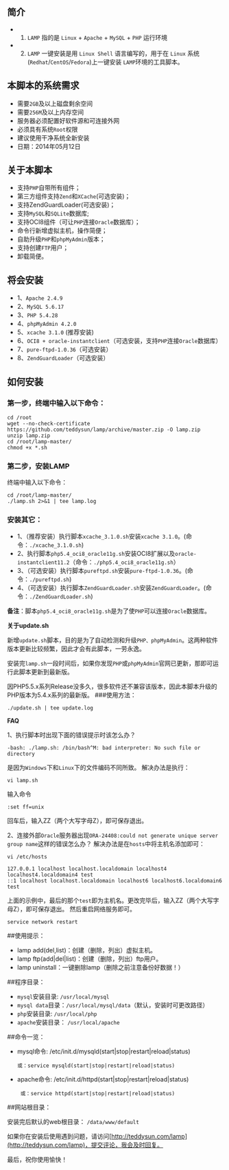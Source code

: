 ## 简介
* 1.  `LAMP` 指的是 `Linux` + `Apache` + `MySQL` + `PHP` 运行环境
* 2.  `LAMP` 一键安装是用 `Linux Shell` 语言编写的，用于在 `Linux` 系统(`Redhat`/`CentOS`/`Fedora`)上一键安装 `LAMP`环境的工具脚本。

## 本脚本的系统需求
* 需要`2GB`及以上磁盘剩余空间
* 需要`256M`及以上内存空间
* 服务器必须配置好软件源和可连接外网
* 必须具有系统`Root`权限
* 建议使用干净系统全新安装
* 日期：2014年05月12日

## 关于本脚本
* 支持`PHP`自带所有组件；
* 第三方组件支持`Zend`和`XCache`(可选安装)；
* 支持ZendGuardLoader(可选安装)；
* 支持`MySQL`和`SQLite`数据库;
* 支持OCI8组件（可让`PHP`连接`Oracle`数据库）；
* 命令行新增虚拟主机，操作简便；
* 自助升级`PHP`和`phpMyAdmin`版本；
* 支持创建`FTP`用户；
* 卸载简便。

## 将会安装
* 1、`Apache 2.4.9`
* 2、`MySQL 5.6.17`
* 3、`PHP 5.4.28`
* 4、`phpMyAdmin 4.2.0`
* 5、`xcache 3.1.0` (推荐安装)
* 6、`OCI8 + oracle-instantclient`（可选安装，支持`PHP`连接`Oracle`数据库）
* 7、`pure-ftpd-1.0.36`（可选安装）
* 8、`ZendGuardLoader`（可选安装）

## 如何安装
### 第一步，终端中输入以下命令：

    cd /root
    wget --no-check-certificate https://github.com/teddysun/lamp/archive/master.zip -O lamp.zip
    unzip lamp.zip
    cd /root/lamp-master/
    chmod +x *.sh

### 第二步，安装LAMP
终端中输入以下命令：

    cd /root/lamp-master/
    ./lamp.sh 2>&1 | tee lamp.log

### 安装其它：

* 1、（推荐安装）执行脚本`xcache_3.1.0.sh`安装`xcache 3.1.0`。(命令：`./xcache_3.1.0.sh`)
* 2、执行脚本`php5.4_oci8_oracle11g.sh`安装OCI8扩展以及`oracle-instantclient11.2`（命令：`./php5.4_oci8_oracle11g.sh`）
* 3、（可选安装）执行脚本`pureftpd.sh`安装`pure-ftpd-1.0.36`。(命令：`./pureftpd.sh`)
* 4、（可选安装）执行脚本`ZendGuardLoader.sh`安装`ZendGuardLoader`。(命令：`./ZendGuardLoader.sh`)

**备注**：脚本`php5.4_oci8_oracle11g.sh`是为了使`PHP`可以连接`Oracle`数据库。


**关于update.sh**

新增`update.sh`脚本，目的是为了自动检测和升级`PHP、phpMyAdmin`。这两种软件版本更新比较频繁，因此才会有此脚本，一劳永逸。

安装完`lamp.sh`一段时间后，如果你发现`PHP`或`phpMyAdmin`官网已更新，那即可运行此脚本更新到最新版。

因PHP5.5.x系列Release没多久，很多软件还不兼容该版本，因此本脚本升级的PHP版本为5.4.x系列的最新版。
###使用方法：

    ./update.sh | tee update.log

**FAQ**

1、执行脚本时出现下面的错误提示时该怎么办？

    -bash: ./lamp.sh: /bin/bash^M: bad interpreter: No such file or directory

是因为`Windows`下和`Linux`下的文件编码不同所致。
解决办法是执行：

    vi lamp.sh
输入命令

    :set ff=unix 

回车后，输入ZZ（两个大写字母Z），即可保存退出。

2、连接外部`Oracle`服务器出现`ORA-24408:could not generate unique server group name`这样的错误怎么办？
解决办法是在`hosts`中将主机名添加即可：

    vi /etc/hosts

    127.0.0.1 localhost localhost.localdomain localhost4 localhost4.localdomain4 test
    ::1 localhost localhost.localdomain localhost6 localhost6.localdomain6 test

上面的示例中，最后的那个`test`即为主机名。更改完毕后，输入ZZ（两个大写字母Z），即可保存退出。
然后重启网络服务即可。

    service network restart

##使用提示：

* lamp add(del,list)：创建（删除，列出）虚拟主机。
* lamp ftp(add|del|list)：创建（删除，列出）ftp用户。
* lamp uninstall：一键删除lamp（删除之前注意备份好数据！）

##程序目录：

* `mysql`安装目录: `/usr/local/mysql`
* `mysql data`目录：`/usr/local/mysql/data`（默认，安装时可更改路径）
* `php`安装目录: `/usr/local/php`
* `apache`安装目录： `/usr/local/apache`

##命令一览：
* mysql命令: /etc/init.d/mysqld(start|stop|restart|reload|status)

      或：service mysqld(start|stop|restart|reload|status)
* apache命令: /etc/init.d/httpd(start|stop|restart|reload|status)

       或：service httpd(start|stop|restart|reload|status)      

##网站根目录：

安装完后默认的web根目录： `/data/www/default`

如果你在安装后使用遇到问题，请访问[http://teddysun.com/lamp](http://teddysun.com/lamp)，提交评论，我会及时回复。

最后，祝你使用愉快！
